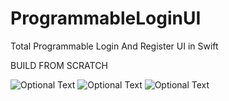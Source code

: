 # ProgrammableLoginUI
Total Programmable Login And Register UI in Swift

BUILD FROM SCRATCH

![Optional Text](../master/Resources/login.png)
![Optional Text](../master/Resources/logout.png)
![Optional Text](../master/Resources/register.png)
